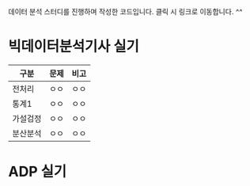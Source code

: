 데이터 분석 스터디를 진행하며 작성한 코드입니다. 클릭 시 링크로 이동합니다. *^^*


# 빅데이터분석기사 실기
| 구분 | 문제 | 비고 |
|-------|-------|-------|
| 전처리  | ㅇㅇ  | ㅇㅇ  |
| 통계1  | ㅇㅇ  | ㅇㅇ  |
| 가설검정  | ㅇㅇ  | ㅇㅇ  |
| 분산분석  | ㅇㅇ  | ㅇㅇ  |

# ADP 실기
